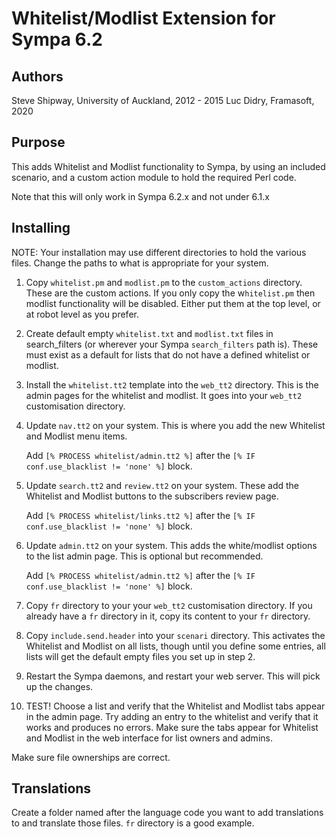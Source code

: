 # Whitelist/Modlist Extension for Sympa 6.2

## Authors

Steve Shipway, University of Auckland, 2012 - 2015
Luc Didry, Framasoft, 2020

## Purpose

This adds Whitelist and Modlist functionality to Sympa, by using an included scenario, and a custom action module to hold the required Perl code.

Note that this will only work in Sympa 6.2.x and not under 6.1.x

## Installing

NOTE: Your installation may use different directories to hold the various files.
Change the paths to what is appropriate for your system.

1. Copy `whitelist.pm` and `modlist.pm` to the `custom_actions` directory.
   These are the custom actions.
   If you only copy the w`hitelist.pm` then modlist functionality will be disabled.
   Either put them at the top level, or at robot level as you prefer.

2. Create default empty `whitelist.txt` and `modlist.txt` files in search_filters (or wherever your Sympa `search_filters` path is).
   These must exist as a default for lists that do not have a defined whitelist or modlist.

3. Install the `whitelist.tt2` template into the `web_tt2` directory.
   This is the admin pages for the whitelist and modlist.
   It goes into your `web_tt2` customisation directory.

4. Update `nav.tt2` on your system.
   This is where you add the new Whitelist and Modlist menu items.

   Add `[% PROCESS whitelist/admin.tt2 %]` after the `[% IF conf.use_blacklist != 'none' %]` block.

5. Update `search.tt2` and `review.tt2` on your system.
   These add the Whitelist and Modlist buttons to the subscribers review page.

   Add `[% PROCESS whitelist/links.tt2 %]` after the `[% IF conf.use_blacklist != 'none' %]` block.

6. Update `admin.tt2` on your system.
   This adds the white/modlist options to the list admin page.
   This is optional but recommended.

   Add `[% PROCESS whitelist/admin.tt2 %]` after the `[% IF conf.use_blacklist != 'none' %]` block.

7. Copy `fr` directory to your your `web_tt2` customisation directory.
   If you already have a `fr` directory in it, copy its content to your `fr` directory.

8. Copy `include.send.header` into your `scenari` directory.
   This activates the Whitelist and Modlist on all lists, though until you define some entries, all lists will get the default empty files you set up in step 2.

9. Restart the Sympa daemons, and restart your web server.
   This will pick up the changes.

10. TEST!
    Choose a list and verify that the Whitelist and Modlist tabs appear in the admin page.
    Try adding an entry to the whitelist and verify that it works and produces no errors.
    Make sure the tabs appear for Whitelist and Modlist in the web interface for list owners and admins.

Make sure file ownerships are correct.

## Translations

Create a folder named after the language code you want to add translations to and translate those files.
`fr` directory is a good example.
